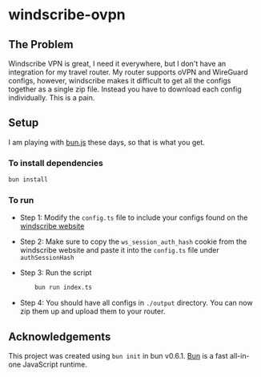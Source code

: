 # windscribe-ovpn

## The Problem

Windscribe VPN is great, I need it everywhere, but I don't have an integration for my travel router. My router supports oVPN and WireGuard configs, however, windscribe makes it difficult to get all the configs together as a single zip file. Instead you have to download each config individually. This is a pain.

## Setup

I am playing with [bun.js](https://bun.sh/) these days, so that is what you get.

### To install dependencies

```bash
bun install
```

### To run

- Step 1: Modify the `config.ts` file to include your configs found on the [windscribe website](https://windscribe.com/getconfig/openvpn)
- Step 2: Make sure to copy the `ws_session_auth_hash` cookie from the windscribe website and paste it into the `config.ts` file under `authSessionHash`
- Step 3: Run the script

    ```bash
        bun run index.ts
    ```

- Step 4: You should have all configs in `./output` directory. You can now zip them up and upload them to your router.

## Acknowledgements

This project was created using `bun init` in bun v0.6.1. [Bun](https://bun.sh) is a fast all-in-one JavaScript runtime.
